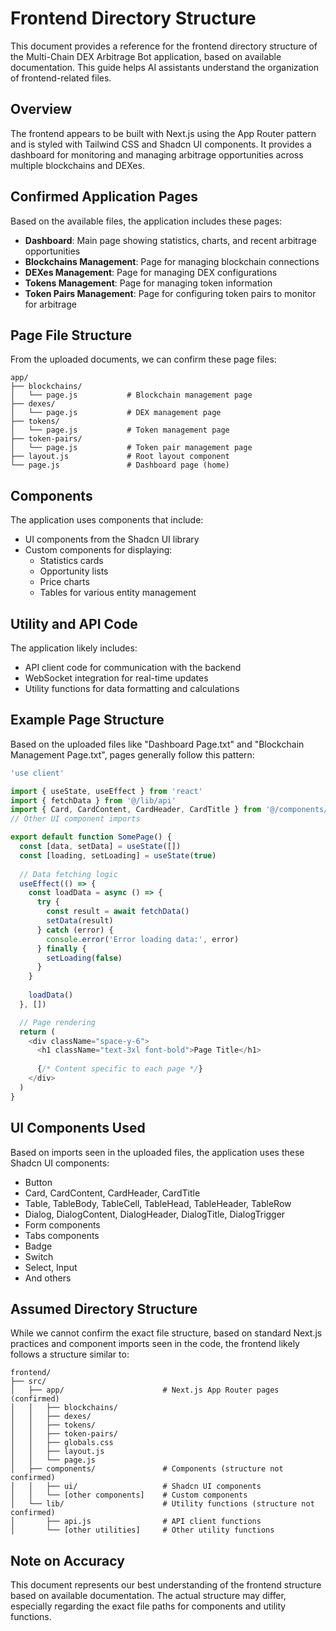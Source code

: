 # Frontend Directory Structure

This document provides a reference for the frontend directory structure of the Multi-Chain DEX Arbitrage Bot application, based on available documentation. This guide helps AI assistants understand the organization of frontend-related files.

## Overview

The frontend appears to be built with Next.js using the App Router pattern and is styled with Tailwind CSS and Shadcn UI components. It provides a dashboard for monitoring and managing arbitrage opportunities across multiple blockchains and DEXes.

## Confirmed Application Pages

Based on the available files, the application includes these pages:

- **Dashboard**: Main page showing statistics, charts, and recent arbitrage opportunities
- **Blockchains Management**: Page for managing blockchain connections
- **DEXes Management**: Page for managing DEX configurations
- **Tokens Management**: Page for managing token information
- **Token Pairs Management**: Page for configuring token pairs to monitor for arbitrage

## Page File Structure

From the uploaded documents, we can confirm these page files:

```
app/
├── blockchains/
│   └── page.js           # Blockchain management page
├── dexes/
│   └── page.js           # DEX management page
├── tokens/
│   └── page.js           # Token management page
├── token-pairs/
│   └── page.js           # Token pair management page
├── layout.js             # Root layout component
└── page.js               # Dashboard page (home)
```

## Components

The application uses components that include:

- UI components from the Shadcn UI library
- Custom components for displaying:
  - Statistics cards
  - Opportunity lists
  - Price charts
  - Tables for various entity management

## Utility and API Code

The application likely includes:

- API client code for communication with the backend
- WebSocket integration for real-time updates
- Utility functions for data formatting and calculations

## Example Page Structure

Based on the uploaded files like "Dashboard Page.txt" and "Blockchain Management Page.txt", pages generally follow this pattern:

```javascript
'use client'

import { useState, useEffect } from 'react'
import { fetchData } from '@/lib/api'
import { Card, CardContent, CardHeader, CardTitle } from '@/components/ui/card'
// Other UI component imports

export default function SomePage() {
  const [data, setData] = useState([])
  const [loading, setLoading] = useState(true)
  
  // Data fetching logic
  useEffect(() => {
    const loadData = async () => {
      try {
        const result = await fetchData()
        setData(result)
      } catch (error) {
        console.error('Error loading data:', error)
      } finally {
        setLoading(false)
      }
    }
    
    loadData()
  }, [])

  // Page rendering
  return (
    <div className="space-y-6">
      <h1 className="text-3xl font-bold">Page Title</h1>
      
      {/* Content specific to each page */}
    </div>
  )
}
```

## UI Components Used

Based on imports seen in the uploaded files, the application uses these Shadcn UI components:

- Button
- Card, CardContent, CardHeader, CardTitle
- Table, TableBody, TableCell, TableHead, TableHeader, TableRow
- Dialog, DialogContent, DialogHeader, DialogTitle, DialogTrigger
- Form components
- Tabs components
- Badge
- Switch
- Select, Input
- And others

## Assumed Directory Structure

While we cannot confirm the exact file structure, based on standard Next.js practices and component imports seen in the code, the frontend likely follows a structure similar to:

```
frontend/
├── src/
│   ├── app/                      # Next.js App Router pages (confirmed)
│   │   ├── blockchains/          
│   │   ├── dexes/                
│   │   ├── tokens/               
│   │   ├── token-pairs/          
│   │   ├── globals.css           
│   │   ├── layout.js             
│   │   └── page.js               
│   ├── components/               # Components (structure not confirmed)
│   │   ├── ui/                   # Shadcn UI components
│   │   └── [other components]    # Custom components
│   └── lib/                      # Utility functions (structure not confirmed)
│       ├── api.js                # API client functions
│       └── [other utilities]     # Other utility functions
```

## Note on Accuracy

This document represents our best understanding of the frontend structure based on available documentation. The actual structure may differ, especially regarding the exact file paths for components and utility functions.
